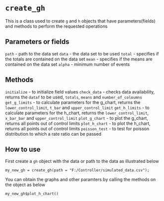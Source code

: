 # `create_gh`

This is a class used to create `g` and `h` objects that have parameters(fields) and methods to perform the requested operations

## Parameters or fields

`path` - path to the data set
`data` - the data set to be used
`total` - specifies if the totals are contained on the data set
`mean` - specifies if the means are contained on the data set
`alpha` - minimum number of events

## Methods

`initialize` - to initialize field values
`check_data` - checks data availability, returns the `dataf` to be used, `totals`, `means` and `number_of_coloumns`
`get_g_limits` - to calculate parameters for the g_chart, returns the `lower_control_limit`, `t_bar` and `upper_control_limit`
`get_h_limits` - to calculate parameters for the h_chart, returns the `lower_control_limit`, `x_bar_bar` and `upper_control_limit`
`plot_g_chart` - to plot the g_chart, returns all points out of control limits
`plot_h_chart` - to plot the h_chart, returns all points out of control limits
`poisson_test` - to test for poisson distribution to which a rate ratio can be passed

## How to use

First create a `gh` object with the data or path to the data as illustrated below

```
my_new_gh = create_gh(path = "F:/Controller/simulated_data.csv");
```

You can obtain the graphs and other paramters by calling the methods on the object as below

```
my_new_gh$plot_h_chart()
```
